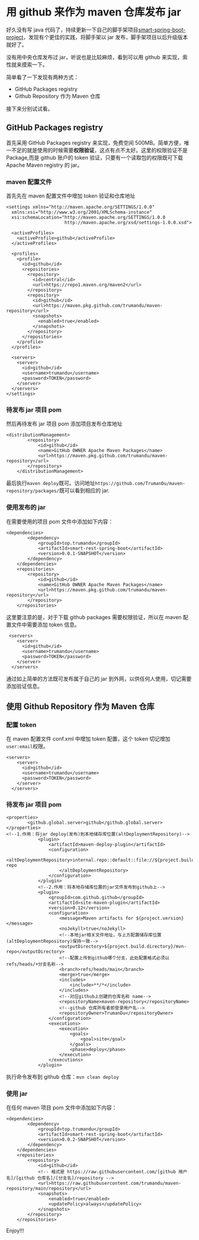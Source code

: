 # 用 github 来作为 maven 仓库发布 jar

好久没有写 java 代码了，持续更新一下自己的脚手架项目[smart-spring-boot-project](https://github.com/TrumanDu/smart-spring-boot-project)，发现有个更佳的实践，将脚手架以 jar 发布，脚手架项目以后升级版本就好了。

没有用中央仓库发布过 jar，听说也是比较麻烦，看到可以用 github 来实现，索性就来摸索一下。

简单看了一下发现有两种方式：

-   GitHub Packages registry
-   Github Repository 作为 Maven 仓库

接下来分别试试看。

## GitHub Packages registry

首先采用 GitHub Packages registry 来实现，免费空间 500MB。简单方便，唯一不足的就是使用的时候需要**权限验证**，这点有点不太好。这里的权限验证不是 Package,而是 github 账户的 token 验证，只要有一个读取包的权限既可下载 Apache Maven registry 的 jar。

### maven 配置文件

首先先在 maven 配置文件中增加 token 验证和仓库地址

```
<settings xmlns="http://maven.apache.org/SETTINGS/1.0.0"
  xmlns:xsi="http://www.w3.org/2001/XMLSchema-instance"
  xsi:schemaLocation="http://maven.apache.org/SETTINGS/1.0.0
                      http://maven.apache.org/xsd/settings-1.0.0.xsd">

  <activeProfiles>
    <activeProfile>github</activeProfile>
  </activeProfiles>

  <profiles>
    <profile>
      <id>github</id>
      <repositories>
        <repository>
          <id>central</id>
          <url>https://repo1.maven.org/maven2</url>
        </repository>
        <repository>
          <id>github</id>
          <url>https://maven.pkg.github.com/trumandu/maven-repository</url>
          <snapshots>
            <enabled>true</enabled>
          </snapshots>
        </repository>
      </repositories>
    </profile>
  </profiles>

  <servers>
    <server>
      <id>github</id>
      <username>trumandu</username>
      <password>TOKEN</password>
    </server>
  </servers>
</settings>
```

### 待发布 jar 项目 pom

然后再待发布 jar 项目 pom 添加项目发布仓库地址

```
<distributionManagement>
        <repository>
            <id>github</id>
            <name>GitHub OWNER Apache Maven Packages</name>
            <url>https://maven.pkg.github.com/trumandu/maven-repository</url>
        </repository>
    </distributionManagement>
```

最后执行`maven deploy`既可。访问地址`https://github.com/TrumanDu/maven-repository/packages/`既可以看到相应的 jar.

### 使用发布的 jar

在需要使用的项目 pom 文件中添加如下内容：

```
<dependencies>
        <dependency>
            <groupId>top.trumandu</groupId>
            <artifactId>smart-rest-spring-boot</artifactId>
            <version>0.0.1-SNAPSHOT</version>
        </dependency>
    </dependencies>
    <repositories>
        <repository>
            <id>github</id>
            <name>GitHub OWNER Apache Maven Packages</name>
            <url>https://maven.pkg.github.com/trumandu/maven-repository</url>
        </repository>
    </repositories>
```

这里要注意的是，对于下载 github packages 需要权限验证，所以在 maven 配置文件中需要添加 token 信息。

```
 <servers>
    <server>
      <id>github</id>
      <username>trumandu</username>
      <password>TOKEN</password>
    </server>
  </servers>
```

通过如上简单的方法既可发布属于自己的 jar 到外网，以供任何人使用，切记需要添加验证信息。

## 使用 Github Repository 作为 Maven 仓库

### 配置 token

在 maven 配置文件 conf.xml 中增加 token 配置，这个 token 切记增加`user:email`权限。

```
<servers>
    <server>
      <id>github</id>
      <username>trumandu</username>
      <password>TOKEN</password>
    </server>
  </servers>
```

### 待发布 jar 项目 pom

```
<properties>
        <github.global.server>github</github.global.server>
</properties>
<!--1.作用：将jar deploy(发布)到本地储存库位置(altDeploymentRepository)-->
            <plugin>
                <artifactId>maven-deploy-plugin</artifactId>
                <configuration>
                    <altDeploymentRepository>internal.repo::default::file://${project.build.directory}/mvn-repo
                    </altDeploymentRepository>
                </configuration>
            </plugin>
            <!--2.作用：将本地存储库位置的jar文件发布到github上-->
            <plugin>
                <groupId>com.github.github</groupId>
                <artifactId>site-maven-plugin</artifactId>
                <version>0.12</version>
                <configuration>
                    <message>Maven artifacts for ${project.version}</message>
                    <noJekyll>true</noJekyll>
                    <!--本地jar相关文件地址，与上方配置储存库位置(altDeploymentRepository)保持一致-->
                    <outputDirectory>${project.build.directory}/mvn-repo</outputDirectory>
                    <!--配置上传到github哪个分支，此处配置格式必须以refs/heads/+分支名称-->
                    <branch>refs/heads/main</branch>
                    <merge>true</merge>
                    <includes>
                        <include>**/*</include>
                    </includes>
                    <!--对应github上创建的仓库名称 name-->
                    <repositoryName>maven-repository</repositoryName>
                    <!--github 仓库所有者即登录用户名-->
                    <repositoryOwner>TrumanDu</repositoryOwner>
                </configuration>
                <executions>
                    <execution>
                        <goals>
                            <goal>site</goal>
                        </goals>
                        <phase>deploy</phase>
                    </execution>
                </executions>
            </plugin>
```

执行命令发布到 github 仓库：`mvn clean deploy`

### 使用 jar

在任何 maven 项目 pom 文件中添加如下内容：

```
<dependencies>
        <dependency>
            <groupId>top.trumandu</groupId>
            <artifactId>smart-rest-spring-boot</artifactId>
            <version>0.0.2-SNAPSHOT</version>
        </dependency>
    </dependencies>
    <repositories>
        <repository>
            <id>github</id>
            <!-- 格式是 https://raw.githubusercontent.com/[github 用户名]/[github 仓库名]/[分支名]/repository -->
            <url>https://raw.githubusercontent.com/trumandu/maven-repository/main/repository</url>
            <snapshots>
                <enabled>true</enabled>
                <updatePolicy>always</updatePolicy>
            </snapshots>
        </repository>
    </repositories>
```

Enjoy!!!